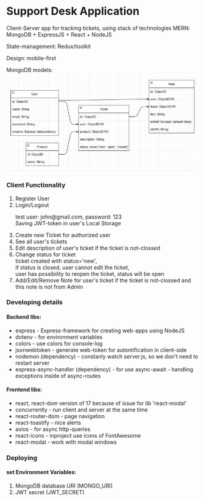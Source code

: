 # Support Desk Application
Client-Server app for tracking tickets, using stack of technologies MERN: MongoDB + ExpressJS + React + NodeJS<br>

State-management: Redux/toolkit<br>

Design: mobile-first<br>

MongoDB models:<br>
![DB Schema](https://github.com/Lerik13/support-desk/blob/master/schemaDB.jpg?raw=true "DB Schema")

### Client Functionality
<ol>
  <li>Register User</li>
  <li>Login/Logout
      <p>test user: john@gmail.com, password: 123<br>
        Saving JWT-token in user's Local Storage</p>
  </li>
  <li>Create new Ticket for authorized user</li>
  <li>See all user's tickets</li>
  <li>Edit description of user's ticket if the ticket is not-clossed</li>
  <li>Change status for ticket <br>
    ticket created with status='new',<br>
    if status is closed, user cannot edit the ticket, <br>
    user has possibility to reopen the ticket, status will be open</li>
  <li>Add/Edit/Remove Note for user's ticket if the ticket is not-clossed and this note is not from Admin</li>
</ol>

### Developing details
#### Backend libs:
<ul>
  <li>express - Express-framework for creating web-apps using NodeJS</li>
  <li>dotenv - for environment variables</li>
  <li>colors - use colors for console-log</li>
  <li>jsonwebtoken - generate web-token for autontification in client-side</li>
  <li>nodemon (dependency) - constanly watch server.js, so we don't need to restart server</li>
  <li>express-async-handler (dependency) - for use async-await - handling exceptions inside of async-routes</li>
</ul>

#### Frontend libs:
<ul>
  <li>react, react-dom version of 17 because of issue for lib 'react-modal'
  <li>concurrently - run client and server at the same time</li>
  <li>react-router-dom - page navigation</li>
  <li>react-toastify - nice alerts</li>
  <li>axios - for async http-queries</li>
  <li>react-icons - inproject use icons of FontAwesome</li>
  <li>react-modal - work with modal windows</li>
</ul>

### Deploying
#### set Environment Variables:
<ol>
  <li>MongoDB database URI (MONGO_URI)</li>
  <li>JWT secret (JWT_SECRET)</li>
</ol>
